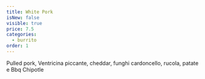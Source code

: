 ```yaml
---
title: White Pork
isNew: false
visible: true
price: 7.5
categories:
  - burrito
order: 1
---
```


Pulled pork, Ventricina piccante, cheddar, funghi cardoncello, rucola, patate e Bbq Chipotle
